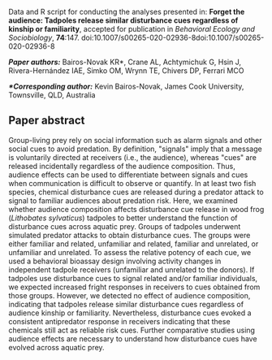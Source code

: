 Data and R script for conducting the analyses presented in: **Forget the audience: Tadpoles release similar disturbance cues regardless of kinship or familiarity**, accepted for publication in *Behavioral Ecology and Sociobiology*, **74**:147. doi:10.1007/s00265-020-02936-8doi:10.1007/s00265-020-02936-8

***Paper authors:*** Bairos-Novak KR*, Crane AL, Achtymichuk G, Hsin J, Rivera-Hernández IAE, Simko OM, Wrynn TE, Chivers DP, Ferrari MCO 

___*Corresponding author:___ Kevin Bairos-Novak, James Cook University, Townsville, QLD, Australia

## Paper abstract
Group-living prey rely on social information such as alarm signals and other social cues to avoid predation. By definition, "signals" imply that a message is voluntarily directed at receivers (i.e., the audience), whereas "cues" are released incidentally regardless of the audience composition. Thus, audience effects can be used to differentiate between signals and cues when communication is difficult to observe or quantify. In at least two fish species, chemical disturbance cues are released during a predator attack to signal to familiar audiences about predation risk. Here, we examined whether audience composition affects disturbance cue release in wood frog (*Lithobates sylvaticus*) tadpoles to better understand the function of disturbance cues across aquatic prey. Groups of tadpoles underwent simulated predator attacks to obtain disturbance cues. The groups were either familiar and related, unfamiliar and related, familiar and unrelated, or unfamiliar and unrelated. To assess the relative potency of each cue, we used a behavioral bioassay design involving activity changes in independent tadpole receivers (unfamiliar and unrelated to the donors). If tadpoles use disturbance cues to signal related and/or familiar individuals, we expected increased fright responses in receivers to cues obtained from those groups. However, we detected no effect of audience composition, indicating that tadpoles release similar disturbance cues regardless of audience kinship or familiarity. Nevertheless, disturbance cues evoked a consistent antipredator response in receivers indicating that these chemicals still act as reliable risk cues. Further comparative studies using audience effects are necessary to understand how disturbance cues have evolved across aquatic prey.
